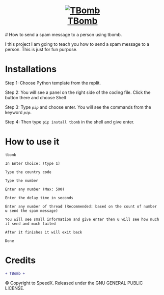 <h1 align="center"><a href="https://github.com/TheSpeedX/TBomb"><img src="https://i.ibb.co/F4HBKqm/TBomb.png" alt="TBomb"><br>TBomb</a></h1>
# How to send a spam message to a person using tbomb.

I this project I am going to teach you how to send a spam message to a person.
This is just for fun purpose. 

# Installations

Step 1: Choose Python template from the replit.

Step 2: You will see a panel on the right side of the coding file. Click the  button there and choose Shell

Step 3: Type _```pip```_ and choose enter. You will see the commands from the keyword _```pip```_.

Step 4: Then type ```pip install tbomb``` in the shell and give enter.

# How to use it

```shell
tbomb

In Enter Choice: (type 1)

Type the country code

Type the number
 
Enter any number (Max: 500)

Enter the delay time in seconds

Enter any number of thread (Recommended: based on the count of number u send the spam message)
 
You will see small information and give enter then u will see how much it send and much failed

After it finishes it will exit back

Done
```

# Credits

```diff
+ TBomb +
```

© Copyright to SpeedX. Released under the GNU GENERAL PUBLIC LICENSE.
